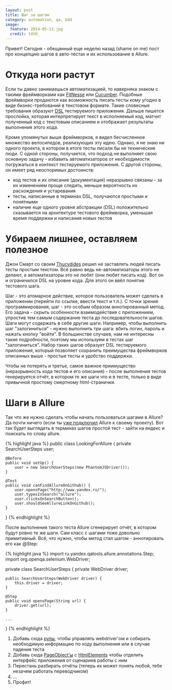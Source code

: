```yaml
---
layout: post
title: Шаг за шагом
category: automation, qa, bdd
image: 
  feature: 2014-05-13.jpg
  credit: t4tO_
---
```


Привет! Сегодня - обещанный еще неделю назад (shame on me) пост про концепцию шагов в авто-тестах и их использование в Allure.


Откуда ноги растут
==================

Если ты давно занимаешься автоматизацией, то наверняка знаком с такими фреймворками как [FitNesse](http://fitnesse.org/) или [Cucumber](http://cukes.info/). Подобные фреймворки продаются как возможность писать тесты кому угодно в виде бизнес-требований в текстовом формате. Такие словесные требования образуют [DSL](http://ru.wikipedia.org/wiki/Предметно-ориентированный_язык) тестируемого приложения. Дальше пишется прослойка, которая интерпретирует текст в исполняемый код, матчит полученный код с текстовым описанием и отображает результаты выполнения этого кода. 

Кроме упомянутых выше фреймворков, я видел бесчисленное множество велосипедов, реализующих эту идею. Однако, я не знаю ни одного проекта, в котором в итоге тесты писали бы не технические люди.
С одной стороны, получается, что подход не выполняет свою основную задачу - избавить автоматизаторов от необходимости погружаться в контекст тестируемого приложения. С другой стороны, он имеет ряд неоспоримых достоинств:
 
 * код тестов и их описание (документация) неразрывно связаны - за их изменением проще следить, меньше вероятность их расхождения и устаревания
 * тесты, написанные в терминах DSL, получаются простыми и понятными
 * наличие еще одного уровня абстракции (DSL) положительно сказывается на архитектуре тестового фреймворка, уменьшая время поддержки и написания новых тестов

Убираем лишнее, оставляем полезное
==================================

Джон Смарт со своим [Thucydides](http://www.thucydides.info/) решил не заставлять людей писать тесты простым текстом. Всё равно ведь не-автоматизаторы этого не делают, а автоматизаторы это не любят (они любят писать код). Вот он и ограничился DSL на уровне кода. Для этого он ввёл понятие тестового шага.

Шаг - это атомарное действие, которое пользователь может сделать в приложении (перейти по ссылке, ввести текст и т.п.). С точки зрения программирования, шаг - это особым образом аннотированный метод. Его задача - скрыть особенности взаимодействия с приложением, упростив тем самым содержание теста до последовательности шагов. Шаги могут содержать в себе другие шаги. Например, чтобы выполнить шаг "залогиниться" - нужно выполнить три шага: вбить логин, пароль и нажать кнопку "войти". В большинстве случаев, нам не интересны такие подробности, поэтому мы используем в тестах шаг "залогиниться". Набор таких шагов образует DSL тестируемого приложения, который позволяет сохранить преимущества фреймворков описанных выше - простые тесты и удобство поддержки.

Чтобы не потерять и третье, самое важное приимущество (неразрывность кода тестов и его описания) - после выполнения тестов генерируется отчёт, в котором те же шаги что и в тесте, только в виде привычной простому смертному html-странички.

Шаги в Allure
=============

Так что же нужно сделать чтобы начать пользоваться шагами в Allure? Да почти ничего (если ты [уже подключил](/posts/hello-allure/) Allure к своему проекту). Вот так будет выглядеть в терминах шагов простой тест - зайти на яндекс и поискать по слову allure.

{% highlight java %}
public class LookingForAllure {
	private SearchUserSteps user;
	
	@Before
	public void setUp() {
		user = new SearchUserSteps(new PhantomJSDriver());
	}

	@Test
	public void canFindAllureOnGithub() {
		user.opensPage("http://www.yandex.ru/");
		user.typesInSearch("allure");
		user.clicksOnSearchButton();
		user.shouldSeeAllureLinkOnGithub();
	}
}
{% endhighlight %}

После выполнения такого теста Allure сгенерирует отчёт, в котором будут ровно те же шаги. Сам класс с шагами тоже довольно примитивный. Всё, что нужно, чтобы метод стал шагом - аннотировать его как @Step:

{% highlight java %}
import ru.yandex.qatools.allure.annotations.Step;
import org.openqa.selenium.WebDriver;

private class SearchUserSteps {
  	private WebDriver driver;
    	
   	public SearchUserSteps(WebDriver driver) {
   		this.driver = driver;
   	}
    	
   	@Step
   	public void opensPage(String url) {
   		driver.get(url);
   	}

   	...    	
}
{% endhighlight %}

1. Добавь сюда [рулы](/posts/rules-rules/), чтобы управлять webdriver'ом и собирать необходимую информацию по ходу выполнения или в случае падения теста
2. Добавь сюда [PageObject'ы](https://code.google.com/p/selenium/wiki/PageObjects) с [HtmlElements](https://github.com/yandex-qatools/htmlelements) чтобы отделить интерфейс приложения от сценариев работы с ним
3. Перестань разбирать отчёты (теперь их может понять любой, тебе незачем работать переводчиком)
4. ...
5. Профит!